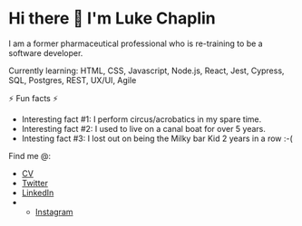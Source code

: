 
# Hi there 👋 I'm Luke Chaplin

I am a former pharmaceutical professional who is re-training to be a software developer.

Currently learning: HTML, CSS, Javascript, Node.js, React, Jest, Cypress, SQL, Postgres, REST, UX/UI, Agile

⚡ Fun facts ⚡ 

* Interesting fact #1: I perform circus/acrobatics in my spare time.
* Interesting fact #2: I used to live on a canal boat for over 5 years.
* Intesting fact #3: I lost out on being the Milky bar Kid 2 years in a row :-(

Find me @:

* [CV](https://https://docs.google.com/document/d/1FDnfmAFFaNRR68BphJCNnjr93XBeFRgp)
* [Twitter](https://twitter.com/luke_chap)
* [LinkedIn](https://www.linkedin.com/in/luke-chaplin-70a521b0)
* * [Instagram](https://https://www.instagram.com/lukechap47/)
